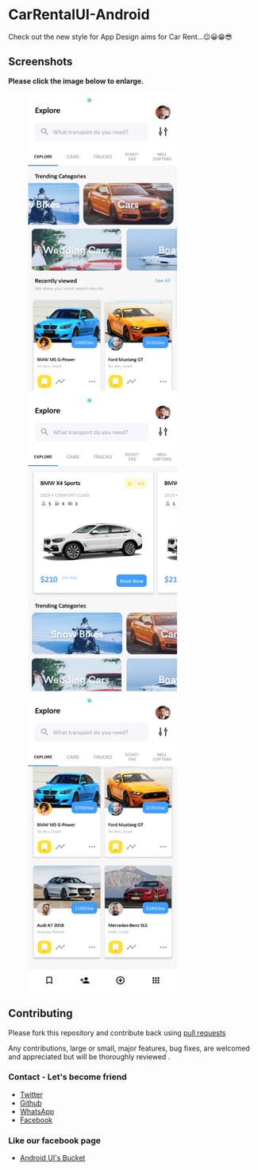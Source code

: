 # CarRentalUI-Android
Check out the new style for App Design aims for Car Rent...😉😀😁😎

## Screenshots

**Please click the image below to enlarge.**

<img src="Screenshots/Screenshot_20190620_181141_com.vimalinc.carrental.jpg" height="600" width="300" hspace="40">

<img src="Screenshots/Screenshot_20190620_181130_com.vimalinc.carrental.jpg" height="600" width="300" hspace="40">
<img src="Screenshots/Screenshot_20190620_181146_com.vimalinc.carrental.jpg" height="600" width="300" hspace="40">

## Contributing

Please fork this repository and contribute back using
[pull requests](https://github.com/vimalcvs/Shotang-App)

Any contributions, large or small, major features, bug fixes, are welcomed and appreciated
but will be thoroughly reviewed .

### Contact - Let's become friend
- [Twitter](https://twitter.com/vimalvishwakar6)
- [Github](https://github.com/vimalcvs)
- [WhatsApp](https://wa.me/919792313278/)
- [Facebook](https://www.facebook.com/vimalcvs)

### Like our facebook page
- [Android UI's Bucket](https://www.facebook.com/vimalcvs)
